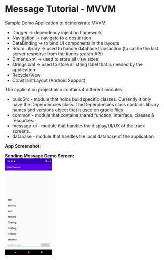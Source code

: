 # Message Tutorial - MVVM

Sample Demo Application to demonstrate MVVM.

<ul>
  <li>Dagger -> dependency injection framework</li>
  <li>Navigation -> navigate to a destination</li>
  <li>DataBinding -> to bind UI components in the layouts</li>
  <li>Room Library -> used to handle database transaction (to cache the last server response from the itunes search API)</li>
  <li>Dimens.xml -> used to store all view sizes</li>
  <li>strings.xml -> used to store all string label that is needed by the application</li>
  <li>RecyclerView</li>
  <li>ConstraintLayout (Android Support)</li>
</ul>

The application project also contains 4 different modules.

<ul>
  <li>buildSrc - module that holds build specific classes. Currently it only have the Dependencies class. The Dependencies class contains library names and versions object that is used on gradle files</li>
  <li>common - module that contains shared function, interface, classes & resources.</li>
  <li>message-ui - module that handles the display/UI/UX of the track screens.</li>
  <li>database - module that handles the local database of the application.</li>
</ul>

<b>App Screenshot:</b>

<b>Sending Message Demo Screen:</b><br />
<img src="https://github.com/eduardodelito/Chat-Tutorial/blob/master/screenshot/Screenshot_1588244611.png" width="30%" />&nbsp;&nbsp;
 <br/> <br/>
